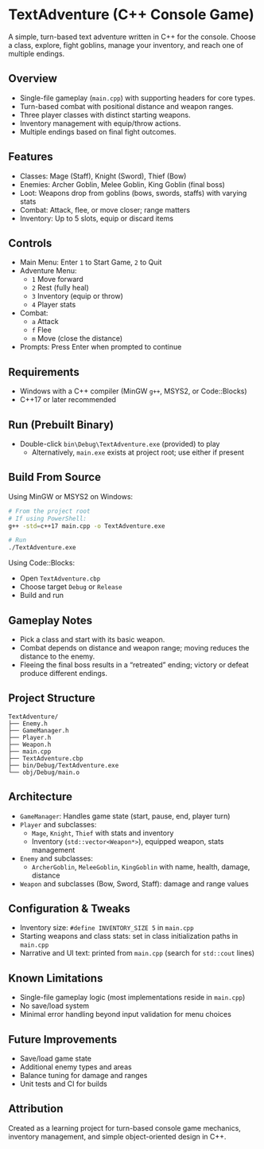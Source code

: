 # TextAdventure (C++ Console Game)

A simple, turn-based text adventure written in C++ for the console. Choose a class, explore, fight goblins, manage your inventory, and reach one of multiple endings.

## Overview
- Single-file gameplay (`main.cpp`) with supporting headers for core types.
- Turn-based combat with positional distance and weapon ranges.
- Three player classes with distinct starting weapons.
- Inventory management with equip/throw actions.
- Multiple endings based on final fight outcomes.

## Features
- Classes: Mage (Staff), Knight (Sword), Thief (Bow)
- Enemies: Archer Goblin, Melee Goblin, King Goblin (final boss)
- Loot: Weapons drop from goblins (bows, swords, staffs) with varying stats
- Combat: Attack, flee, or move closer; range matters
- Inventory: Up to 5 slots, equip or discard items

## Controls
- Main Menu: Enter `1` to Start Game, `2` to Quit
- Adventure Menu:
  - `1` Move forward
  - `2` Rest (fully heal)
  - `3` Inventory (equip or throw)
  - `4` Player stats
- Combat:
  - `a` Attack
  - `f` Flee
  - `m` Move (close the distance)
- Prompts: Press Enter when prompted to continue

## Requirements
- Windows with a C++ compiler (MinGW `g++`, MSYS2, or Code::Blocks)
- C++17 or later recommended

## Run (Prebuilt Binary)
- Double-click `bin\Debug\TextAdventure.exe` (provided) to play
  - Alternatively, `main.exe` exists at project root; use either if present

## Build From Source
Using MinGW or MSYS2 on Windows:

```bash
# From the project root
# If using PowerShell:
g++ -std=c++17 main.cpp -o TextAdventure.exe

# Run
./TextAdventure.exe
```

Using Code::Blocks:
- Open `TextAdventure.cbp`
- Choose target `Debug` or `Release`
- Build and run

## Gameplay Notes
- Pick a class and start with its basic weapon.
- Combat depends on distance and weapon range; moving reduces the distance to the enemy.
- Fleeing the final boss results in a “retreated” ending; victory or defeat produce different endings.

## Project Structure
```
TextAdventure/
├── Enemy.h
├── GameManager.h
├── Player.h
├── Weapon.h
├── main.cpp
├── TextAdventure.cbp
├── bin/Debug/TextAdventure.exe
└── obj/Debug/main.o
```

## Architecture
- `GameManager`: Handles game state (start, pause, end, player turn)
- `Player` and subclasses:
  - `Mage`, `Knight`, `Thief` with stats and inventory
  - Inventory (`std::vector<Weapon*>`), equipped weapon, stats management
- `Enemy` and subclasses:
  - `ArcherGoblin`, `MeleeGoblin`, `KingGoblin` with name, health, damage, distance
- `Weapon` and subclasses (Bow, Sword, Staff): damage and range values

## Configuration & Tweaks
- Inventory size: `#define INVENTORY_SIZE 5` in `main.cpp`
- Starting weapons and class stats: set in class initialization paths in `main.cpp`
- Narrative and UI text: printed from `main.cpp` (search for `std::cout` lines)

## Known Limitations
- Single-file gameplay logic (most implementations reside in `main.cpp`)
- No save/load system
- Minimal error handling beyond input validation for menu choices

## Future Improvements
- Save/load game state
- Additional enemy types and areas
- Balance tuning for damage and ranges
- Unit tests and CI for builds

## Attribution
Created as a learning project for turn-based console game mechanics, inventory management, and simple object-oriented design in C++.
